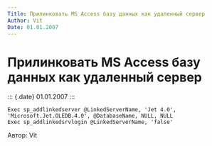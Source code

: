 ```yaml
---
Title: Прилинковать MS Access базу данных как удаленный сервер
Author: Vit
Date: 01.01.2007
---
```



Прилинковать MS Access базу данных как удаленный сервер
=======================================================

::: {.date}
01.01.2007
:::

    Exec sp_addlinkedserver @LinkedServerName, 'Jet 4.0', 'Microsoft.Jet.OLEDB.4.0', @DatabaseName, NULL, NULL
    Exec sp_addlinkedsrvlogin @LinkedServerName, 'false'

Автор: Vit

